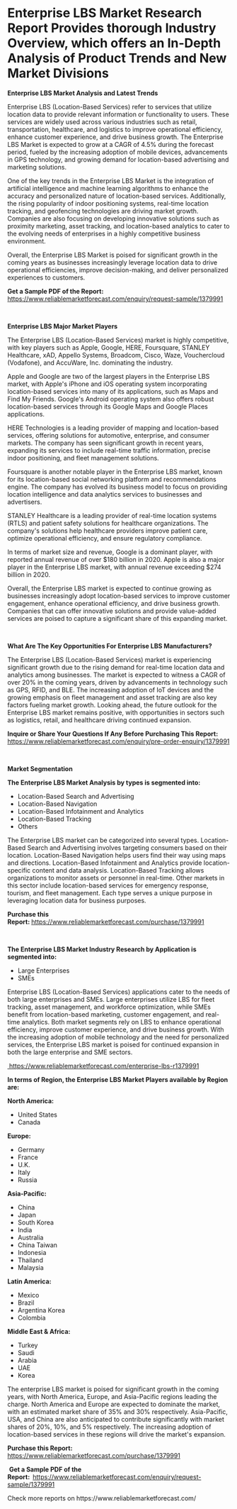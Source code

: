<p><h1>Enterprise LBS Market Research Report Provides thorough Industry Overview, which offers an In-Depth Analysis of Product Trends and New Market Divisions</h1></p><p><strong>Enterprise LBS Market Analysis and Latest Trends</strong></p>
<p><p>Enterprise LBS (Location-Based Services) refer to services that utilize location data to provide relevant information or functionality to users. These services are widely used across various industries such as retail, transportation, healthcare, and logistics to improve operational efficiency, enhance customer experience, and drive business growth. The Enterprise LBS Market is expected to grow at a CAGR of 4.5% during the forecast period, fueled by the increasing adoption of mobile devices, advancements in GPS technology, and growing demand for location-based advertising and marketing solutions.</p><p>One of the key trends in the Enterprise LBS Market is the integration of artificial intelligence and machine learning algorithms to enhance the accuracy and personalized nature of location-based services. Additionally, the rising popularity of indoor positioning systems, real-time location tracking, and geofencing technologies are driving market growth. Companies are also focusing on developing innovative solutions such as proximity marketing, asset tracking, and location-based analytics to cater to the evolving needs of enterprises in a highly competitive business environment.</p><p>Overall, the Enterprise LBS Market is poised for significant growth in the coming years as businesses increasingly leverage location data to drive operational efficiencies, improve decision-making, and deliver personalized experiences to customers.</p></p>
<p><strong>Get a Sample PDF of the Report:&nbsp;</strong> <a href="https://www.reliablemarketforecast.com/enquiry/request-sample/1379991">https://www.reliablemarketforecast.com/enquiry/request-sample/1379991</a></p>
<p>&nbsp;</p>
<p><strong>Enterprise LBS Major Market Players</strong></p>
<p><p>The Enterprise LBS (Location-Based Services) market is highly competitive, with key players such as Apple, Google, HERE, Foursquare, STANLEY Healthcare, xAD, Appello Systems, Broadcom, Cisco, Waze, Vouchercloud (Vodafone), and AccuWare, Inc. dominating the industry.</p><p>Apple and Google are two of the largest players in the Enterprise LBS market, with Apple's iPhone and iOS operating system incorporating location-based services into many of its applications, such as Maps and Find My Friends. Google's Android operating system also offers robust location-based services through its Google Maps and Google Places applications.</p><p>HERE Technologies is a leading provider of mapping and location-based services, offering solutions for automotive, enterprise, and consumer markets. The company has seen significant growth in recent years, expanding its services to include real-time traffic information, precise indoor positioning, and fleet management solutions.</p><p>Foursquare is another notable player in the Enterprise LBS market, known for its location-based social networking platform and recommendations engine. The company has evolved its business model to focus on providing location intelligence and data analytics services to businesses and advertisers.</p><p>STANLEY Healthcare is a leading provider of real-time location systems (RTLS) and patient safety solutions for healthcare organizations. The company's solutions help healthcare providers improve patient care, optimize operational efficiency, and ensure regulatory compliance.</p><p>In terms of market size and revenue, Google is a dominant player, with reported annual revenue of over $180 billion in 2020. Apple is also a major player in the Enterprise LBS market, with annual revenue exceeding $274 billion in 2020.</p><p>Overall, the Enterprise LBS market is expected to continue growing as businesses increasingly adopt location-based services to improve customer engagement, enhance operational efficiency, and drive business growth. Companies that can offer innovative solutions and provide value-added services are poised to capture a significant share of this expanding market.</p></p>
<p>&nbsp;</p>
<p><strong>What Are The Key Opportunities For Enterprise LBS Manufacturers?</strong></p>
<p><p>The Enterprise LBS (Location-Based Services) market is experiencing significant growth due to the rising demand for real-time location data and analytics among businesses. The market is expected to witness a CAGR of over 20% in the coming years, driven by advancements in technology such as GPS, RFID, and BLE. The increasing adoption of IoT devices and the growing emphasis on fleet management and asset tracking are also key factors fueling market growth. Looking ahead, the future outlook for the Enterprise LBS market remains positive, with opportunities in sectors such as logistics, retail, and healthcare driving continued expansion.</p></p>
<p><strong>Inquire or Share Your Questions If Any Before Purchasing This Report:</strong> <a href="https://www.reliablemarketforecast.com/enquiry/pre-order-enquiry/1379991">https://www.reliablemarketforecast.com/enquiry/pre-order-enquiry/1379991</a></p>
<p>&nbsp;</p>
<p><strong>Market Segmentation</strong></p>
<p><strong>The Enterprise LBS Market Analysis by types is segmented into:</strong></p>
<p><ul><li>Location-Based Search and Advertising</li><li>Location-Based Navigation</li><li>Location-Based Infotainment and Analytics</li><li>Location-Based Tracking</li><li>Others</li></ul></p>
<p><p>The Enterprise LBS market can be categorized into several types. Location-Based Search and Advertising involves targeting consumers based on their location. Location-Based Navigation helps users find their way using maps and directions. Location-Based Infotainment and Analytics provide location-specific content and data analysis. Location-Based Tracking allows organizations to monitor assets or personnel in real-time. Other markets in this sector include location-based services for emergency response, tourism, and fleet management. Each type serves a unique purpose in leveraging location data for business purposes.</p></p>
<p><strong>Purchase this Report:&nbsp;</strong><a href="https://www.reliablemarketforecast.com/purchase/1379991">https://www.reliablemarketforecast.com/purchase/1379991</a></p>
<p>&nbsp;</p>
<p><strong>The Enterprise LBS Market Industry Research by Application is segmented into:</strong></p>
<p><ul><li>Large Enterprises</li><li>SMEs</li></ul></p>
<p><p>Enterprise LBS (Location-Based Services) applications cater to the needs of both large enterprises and SMEs. Large enterprises utilize LBS for fleet tracking, asset management, and workforce optimization, while SMEs benefit from location-based marketing, customer engagement, and real-time analytics. Both market segments rely on LBS to enhance operational efficiency, improve customer experience, and drive business growth. With the increasing adoption of mobile technology and the need for personalized services, the Enterprise LBS market is poised for continued expansion in both the large enterprise and SME sectors.</p></p>
<p><a href="https://www.reliablemarketforecast.com/enterprise-lbs-r1379991">&nbsp;https://www.reliablemarketforecast.com/enterprise-lbs-r1379991</a></p>
<p><strong>In terms of Region, the Enterprise LBS Market Players available by Region are:</strong></p>
<p>
    <p> <strong> North America: </strong>
        <ul>
            <li>United States</li>
            <li>Canada</li>
        </ul>
        </p> 
    <p> <strong> Europe: </strong>
        <ul>
            <li>Germany</li>
            <li>France</li>
            <li>U.K.</li>
            <li>Italy</li>
            <li>Russia</li>
        </ul>
        </p> 
    <p> <strong> Asia-Pacific: </strong>
        <ul>
            <li>China</li>
            <li>Japan</li>
            <li>South Korea</li>
            <li>India</li>
            <li>Australia</li>
            <li>China Taiwan</li>
            <li>Indonesia</li>
            <li>Thailand</li>
            <li>Malaysia</li>
        </ul>
        </p> 
    <p> <strong> Latin America: </strong>
        <ul>
            <li>Mexico</li>
            <li>Brazil</li>
            <li>Argentina Korea</li>
            <li>Colombia</li>
        </ul>
        </p> 
    <p> <strong> Middle East & Africa: </strong>
        <ul>
            <li>Turkey</li>
            <li>Saudi</li>
            <li>Arabia</li>
            <li>UAE</li>
            <li>Korea</li>
        </ul>
    </p>
    </p>
<p><p>The enterprise LBS market is poised for significant growth in the coming years, with North America, Europe, and Asia-Pacific regions leading the charge. North America and Europe are expected to dominate the market, with an estimated market share of 35% and 30% respectively. Asia-Pacific, USA, and China are also anticipated to contribute significantly with market shares of 20%, 10%, and 5% respectively. The increasing adoption of location-based services in these regions will drive the market's expansion.</p></p>
<p><strong>Purchase this Report: </strong><a href="https://www.reliablemarketforecast.com/purchase/1379991">https://www.reliablemarketforecast.com/purchase/1379991</a></p>
<p>&nbsp;<strong>Get a Sample PDF of the Report:&nbsp;&nbsp;</strong><a href="https://www.reliablemarketforecast.com/enquiry/request-sample/1379991">https://www.reliablemarketforecast.com/enquiry/request-sample/1379991</a></p>
<p><strong></strong></p>
<p>Check more reports on https://www.reliablemarketforecast.com/</p>